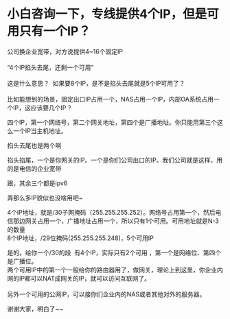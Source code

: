 # 小白咨询一下，专线提供4个IP，但是可用只有一个IP？


公司换企业宽带，对方说提供4~16个固定IP<br />
<br />
“4个IP掐头去尾，还剩一个可用”<br />
<br />
这是什么意思？&nbsp;&nbsp;如果要8个IP，是不是掐头去尾就是5个IP可用了？<br />
<br />
比如能想到的场景，固定出口IP占用一个，NAS占用一个IP，内部OA系统占用一个IP，这应该要几个IP？

四个IP，第一个网络号，第二个网关地址，第四个是广播地址。你只能用第三个这么一个IP当主机地址。

掐头去尾也是两个啊

掐头掐尾，一个是你网关的IP。一个是你们公司出口的IP。我们公司就是这样，用的是电信的企业宽带

跟，其余三个都是ipv6

弄那么多IP貌似也没啥用吧~ 

4个iP地址，就是/30子网掩码（255.255.255.252）。网络号占用第一个，然后电信那边网关占用一个，广播地址占用一个，所以只有1个可用。可用地址就是N-3的数量<br />
8个IP地址，/29位掩码(255.255.255.248)，5个可用IP<br />


是的，给你一个/30的段&nbsp;&nbsp;有4个IP，实际只有2个可用 ，第一个是网络位、第四个是广播位。<br />
两个可用IP中的第一个一般给你的路由器用了，做网关，理论上到这里，你企业内网的IP都可以NAT成网关的IP，就可以访问互联网了。<br />
<br />
另外一个可用的公网IP，可以接你们企业内的NAS或者其他对外的服务器。

谢谢大家，明白了~~
